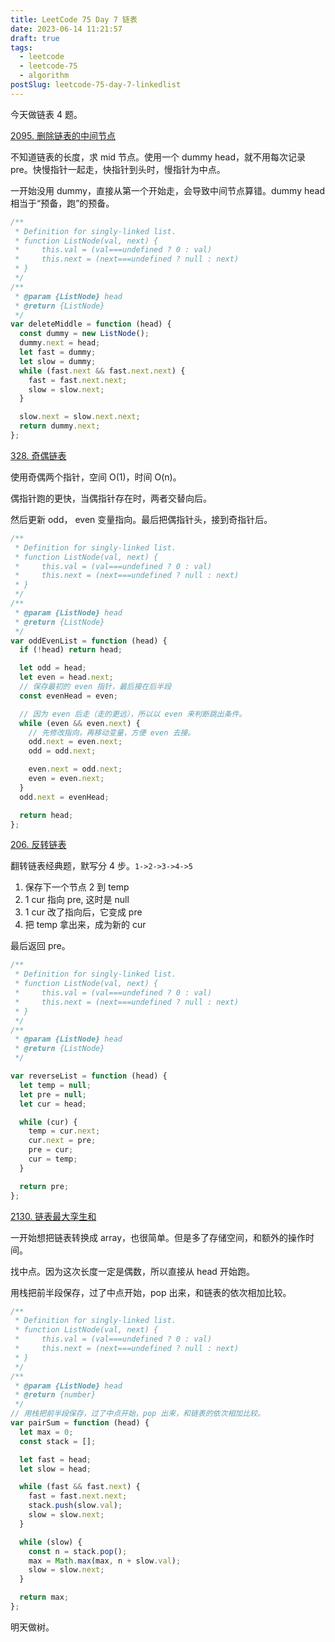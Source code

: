 ```yaml
---
title: LeetCode 75 Day 7 链表
date: 2023-06-14 11:21:57
draft: true
tags:
  - leetcode
  - leetcode-75
  - algorithm
postSlug: leetcode-75-day-7-linkedlist
---
```


今天做链表 4 题。

[2095. 删除链表的中间节点](https://leetcode.cn/problems/delete-the-middle-node-of-a-linked-list/?envType=study-plan-v2&envId=leetcode-75)

不知道链表的长度，求 mid 节点。使用一个 dummy head，就不用每次记录 pre。快慢指针一起走，快指针到头时，慢指针为中点。

一开始没用 dummy，直接从第一个开始走，会导致中间节点算错。dummy head 相当于“预备，跑”的预备。

```js
/**
 * Definition for singly-linked list.
 * function ListNode(val, next) {
 *     this.val = (val===undefined ? 0 : val)
 *     this.next = (next===undefined ? null : next)
 * }
 */
/**
 * @param {ListNode} head
 * @return {ListNode}
 */
var deleteMiddle = function (head) {
  const dummy = new ListNode();
  dummy.next = head;
  let fast = dummy;
  let slow = dummy;
  while (fast.next && fast.next.next) {
    fast = fast.next.next;
    slow = slow.next;
  }

  slow.next = slow.next.next;
  return dummy.next;
};
```

[328. 奇偶链表](https://leetcode.cn/problems/odd-even-linked-list/?envType=study-plan-v2&envId=leetcode-75)

使用奇偶两个指针，空间 O(1)，时间 O(n)。

偶指针跑的更快，当偶指针存在时，两者交替向后。

然后更新 odd， even 变量指向。最后把偶指针头，接到奇指针后。

```js
/**
 * Definition for singly-linked list.
 * function ListNode(val, next) {
 *     this.val = (val===undefined ? 0 : val)
 *     this.next = (next===undefined ? null : next)
 * }
 */
/**
 * @param {ListNode} head
 * @return {ListNode}
 */
var oddEvenList = function (head) {
  if (!head) return head;

  let odd = head;
  let even = head.next;
  // 保存最初的 even 指针，最后接在后半段
  const evenHead = even;

  // 因为 even 后走（走的更远），所以以 even 来判断跳出条件。
  while (even && even.next) {
    // 先修改指向，再移动变量，方便 even 去接。
    odd.next = even.next;
    odd = odd.next;

    even.next = odd.next;
    even = even.next;
  }
  odd.next = evenHead;

  return head;
};
```

[206. 反转链表](https://leetcode.cn/problems/reverse-linked-list/?envType=study-plan-v2&envId=leetcode-75)

翻转链表经典题，默写分 4 步。`1->2->3->4->5`

1. 保存下一个节点 2 到 temp
2. 1 cur 指向 pre, 这时是 null
3. 1 cur 改了指向后，它变成 pre
4. 把 temp 拿出来，成为新的 cur

最后返回 pre。

```js
/**
 * Definition for singly-linked list.
 * function ListNode(val, next) {
 *     this.val = (val===undefined ? 0 : val)
 *     this.next = (next===undefined ? null : next)
 * }
 */
/**
 * @param {ListNode} head
 * @return {ListNode}
 */

var reverseList = function (head) {
  let temp = null;
  let pre = null;
  let cur = head;

  while (cur) {
    temp = cur.next;
    cur.next = pre;
    pre = cur;
    cur = temp;
  }

  return pre;
};
```

[2130. 链表最大孪生和](https://leetcode.cn/problems/maximum-twin-sum-of-a-linked-list/?envType=study-plan-v2&envId=leetcode-75)

一开始想把链表转换成 array，也很简单。但是多了存储空间，和额外的操作时间。

找中点。因为这次长度一定是偶数，所以直接从 head 开始跑。

用栈把前半段保存，过了中点开始，pop 出来，和链表的依次相加比较。

```js
/**
 * Definition for singly-linked list.
 * function ListNode(val, next) {
 *     this.val = (val===undefined ? 0 : val)
 *     this.next = (next===undefined ? null : next)
 * }
 */
/**
 * @param {ListNode} head
 * @return {number}
 */
// 用栈把前半段保存，过了中点开始，pop 出来，和链表的依次相加比较。
var pairSum = function (head) {
  let max = 0;
  const stack = [];

  let fast = head;
  let slow = head;

  while (fast && fast.next) {
    fast = fast.next.next;
    stack.push(slow.val);
    slow = slow.next;
  }

  while (slow) {
    const n = stack.pop();
    max = Math.max(max, n + slow.val);
    slow = slow.next;
  }

  return max;
};
```

明天做树。

